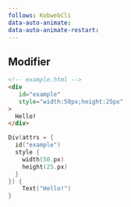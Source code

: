 ```yaml
---
follows: KobwebCli
data-auto-animate:
data-auto-animate-restart:
---
```


## Modifier

```html
<!-- example.html -->
<div
   id="example"
   style="width:50px;height:25px"
>
  Hello!
</div>
```

```kotlin
Div(attrs = {
  id("example")
  style {
    width(50.px)
    height(25.px)
  }
}) {
    Text("Hello!")
}
```
